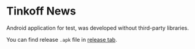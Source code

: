 # Tinkoff News

Android application for test, was developed without third-party libraries.

You can find release `.apk` file in [release tab](https://github.com/geomslayer/tinkoff-news/releases).
